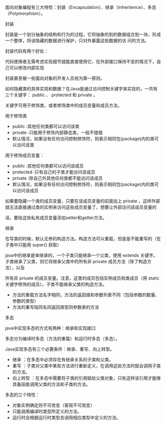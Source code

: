 面向对象编程有三大特性：封装（Encapsulation）、继承（Inheritence）、多态（Polymorphism）。

封装

封装是一个划分抽象的结构和行为的过程，它将抽象的到的数据组合到一块，形成一个整体，将该隐藏的数据进行保护，只对外暴露这些数据的访
问的方法。

封装代码有两个好处：

代码使用者无需考虑实现细节就能直接使用它，在外部接口保持不变的情况下，自己可以修改内部实现

封装甚至被一些面向对象的开发人员视为第一原则。

如何隐藏类的具体实现和数据？在Java是通过访问控制关键字来实现的，一共有三个关键字： public 、 protected 和 private 。

关键字可用于修饰类，或者修饰类中的成员变量和成员方法。

用于修饰类

* public :其他任何类都可以访问该类
* private :只能用于修饰内部静态类，一般不提倡
* 默认情况，如果没有任何访问控制修饰符，则表示相同包(package)内的类可以访问该类

用于修饰成员变量：

* public :其他任何类都可以访问该成员
* protected :只有自己的子类才能访问该成员
* private :除自己外其他任何类都不能访问该成员
* 默认情况，如果没有任何访问控制修饰符，则表示相同包(package)内的类可以访问该成员

如果要隐藏一个类的成员变量，只要在该成员变量的前面加上 private ，这样外部就无法直接通过类的实例来访问这些成员变量了，想要让外部访问该成员变量的

话，要给这些私有成员变量添加setter和getter方法。

继承

在写类的时候，默认无参的构造方法。构造方法可以重载，但是是不能重写的（在子类中只能用 super() 获取）

java中的继承是单继承的，一个子类只能继承一个父类，使用 extends 关键字。子类继承了父类，则它将继承父类中的所有非 private 成员方法（除了构造方法），以及

所有非 private 的成员变量。注意，这里的成员包括实例成员和类成员（用 static 关键字修饰的成员）。子类不能继承父类的构造方法。

* 方法的重载方法名字相同，方法的返回值和参数列表不同（包括参数的数量、参数的类型）
* 方法的重写指同名同返回类型同参数表的方法

多态

java中实现多态的方式有两种：继承和实现接口

多态分为编译时多态（方法的重载）和运行时多态（多态）。

Java实现多态有三个必要条件：继承、重写、向上转型。

* 继承 ：在多态中必须存在有继承关系的子类和父类。
* 重写 ：子类对父类中某些方法进行重新定义，在调用这些方法时就会调用子类的方法。
* 向上转型 ：在多态中需要将子类的引用赋给父类对象，只有这样该引用才能够具备技能调用父类的方法和子类的方法。

多态的三个特性：

* 对象实例确定则不可改变（客观不可改变）
* 只能调用编译时类型所定义的方法。
* 运行时会根据运行时类型去调用相应类型中定义的方法。
